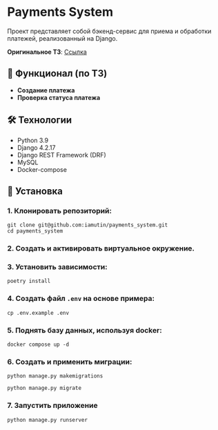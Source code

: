 # Payments System
Проект представляет собой бэкенд-сервис для приема и обработки платежей, реализованный на Django.

**Оригинальное ТЗ**: [Ссылка](https://gist.github.com/an1creator/312d0b7cb68da921e725f9929accc971)

## 📌 Функционал (по ТЗ)
- **Создание платежа**
- **Проверка статуса платежа**

## 🛠 Технологии
- Python 3.9
- Django 4.2.17
- Django REST Framework (DRF)
- MySQL
- Docker-compose

## 🚀 Установка

### 1. Клонировать репозиторий:
```shell
git clone git@github.com:iamutin/payments_system.git
cd payments_system
```
### 2. Создать и активировать виртуальное окружение.
### 3. Установить зависимости:
```shell
poetry install
```
### 4. Создать файл `.env` на основе примера: 
```shell
cp .env.example .env
```
### 5. Поднять базу данных, используя docker:
```shell
docker compose up -d
```
### 6. Создать и применить миграции:
```shell
python manage.py makemigrations
```
```shell
python manage.py migrate
```
### 7. Запустить приложение
```shell
python manage.py runserver
```
